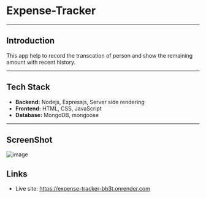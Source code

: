 # Expense-Tracker
-- --

## Introduction
This app help to record the transcation of person and show the remaining amount with recent history.
-- --

## Tech Stack
- <b>Backend:</b> Nodejs, Expressjs, Server side rendering
- <b>Frontend:</b> HTML, CSS, JavaScript
- <b>Database:</b> MongoDB, mongoose
-- --

## ScreenShot
![image](https://github.com/Roshankrshah/Expense-Tracker/assets/91787844/702f5b9c-ac39-4bca-a8d6-3f0a7cebfbdc)


## Links
- Live site: https://expense-tracker-bb3t.onrender.com
